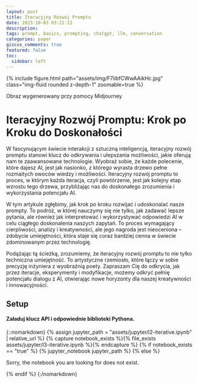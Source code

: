 ```yaml
---
layout: post
title: Iteracyjny Rozwój Promptu
date: 2023-10-03 03:21:12
description: 
tags: prompt, basics, prompting, chatgpt, llm, conversation
categories: paper
giscus_comments: true
featured: false
toc:
  sidebar: left
---
```

{% include figure.html path="assets/img/F7iibfCWwAAikHc.jpg" class="img-fluid rounded z-depth-1" zoomable=true %}
<div class="caption">
    Obraz wygenerowany przy pomocy Midjourney
</div>

# Iteracyjny Rozwój Promptu: Krok po Kroku do Doskonałości

W fascynującym świecie interakcji z sztuczną inteligencją, iteracyjny rozwój promptu stanowi klucz do odkrywania i ulepszania możliwości, jakie oferują nam te zaawansowane technologie. Wyobraź sobie, że każde polecenie, które dajesz AI, jest jak nasionko, z którego wyrasta drzewo pełne rozmaitych owoców wiedzy i możliwości. Iteracyjny rozwój promptu to proces, w którym każda iteracja, czyli powtórzenie, jest jak kolejny etap wzrostu tego drzewa, przybliżając nas do doskonałego zrozumienia i wykorzystania potencjału AI.

W tym artykule zgłębimy, jak krok po kroku rozwijać i udoskonalać nasze prompty. To podróż, w której nauczymy się nie tylko, jak zadawać lepsze pytania, ale również jak interpretować i wykorzystywać odpowiedzi AI w celu ciągłego doskonalenia naszych zapytań. To proces wymagający cierpliwości, analizy i kreatywności, ale jego nagroda jest nieoceniona – zdobycie umiejętności, która staje się coraz bardziej cenna w świecie zdominowanym przez technologię.

Podążając tą ścieżką, zrozumiemy, że iteracyjny rozwój promptu to nie tylko techniczna umiejętność. To artystyczne rzemiosło, które łączy w sobie precyzję inżyniera z wyobraźnią poety. Zapraszam Cię do odkrycia, jak przez iteracje, eksperymenty i modyfikacje, możemy odkryć pełnię potencjału dialogu z AI, otwierając nowe horyzonty dla naszej kreatywności i innowacyjności.

## Setup
#### Załaduj klucz API i odpowiednie biblioteki Pythona.

{::nomarkdown}
{% assign jupyter_path = "assets/jupyter/l2-iterative.ipynb" | relative_url %}
{% capture notebook_exists %}{% file_exists assets/jupyter/l3-iterative.ipynb %}{% endcapture %}
{% if notebook_exists == "true" %}
    {% jupyter_notebook jupyter_path %}
{% else %}
    <p>Sorry, the notebook you are looking for does not exist.</p>
{% endif %}
{:/nomarkdown}
